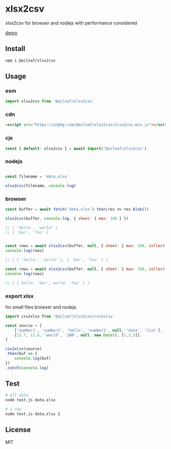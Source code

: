 # xlsx2csv

xlsx2csv for browser and nodejs with performance considered

[demo](https://fanlia.github.io/xlsx2csv/)

## Install

```sh
npm i @ailnaf/xlsx2csv
```

## Usage

### esm

```javascript
import xlsx2csv from '@ailnaf/xlsx2csv'

```

### cdn

```html
<script src="https://unpkg.com/@ailnaf/xlsx2csv/xlsx2csv.min.js"></script>
```

### cjs

```javascript
const { default: xlsx2csv } = await import('@ailnaf/xlsx2csv')
```

### nodejs

```javascript

const filename = 'data.xlsx'

xlsx2csv(filename, console.log)

```

### browser

```javascript
const buffer = await fetch('data.xlsx').then(res => res.blob())

xlsx2csv(buffer, console.log, { sheet: { max: 100 } })

// [ 'hello', 'world' ]
// [ 'bar', 'foo' ]


const rows = await xlsx2csv(buffer, null, { sheet: { max: 100, collect: true } })
console.log(rows)

// [ [ 'hello', 'world' ], [ 'bar', 'foo' ] ]

const rows = await xlsx2csv(buffer, null, { sheet: { max: 100, collect: true, json: true } })
console.log(rows)

// [ { hello: 'bar', world: 'foo' } ]
```

### export xlsx

for small files browser and nodejs

```javascript
import csv2xlsx from '@ailnaf/xlsx2csv/csv2xlsx'

const source = [
    ['number1', 'number2', 'hello', 'number3', null, 'date', 'list'],
    [12.7, 12.8, 'world', '100', null, new Date(), [1,2,3]],
]

csv2xlsx(source)
.then(buf => {
    console.log(buf)
})
.catch(console.log)

```

## Test

```sh
# all data
node test.js data.xlsx

# 1 row
node test.js data.xlsx 1
```

## License

MIT
